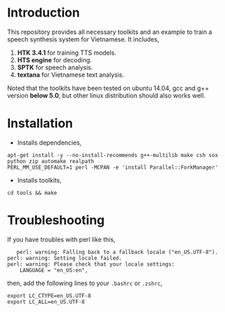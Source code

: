 # Introduction #
This repository provides all necessary toolkits and an example to train a speech synthesis system for Vietnamese.
It includes,

1. __HTK 3.4.1__ for training TTS models.
2. __HTS engine__ for decoding.
3. __SPTK__ for speech analysis.
4. __textana__ for Vietnamese text analysis.

Noted that the toolkits have been tested on ubuntu 14.04, gcc and g++ version __below 5.0__, but other linux distribution should also works well.

# Installation #
* Installs dependencies,
```
apt-get install -y --no-install-recommends g++-multilib make csh sox python zip automake realpath
PERL_MM_USE_DEFAULT=1 perl -MCPAN -e 'install Parallel::ForkManager'
```
* Installs toolkits,
```
cd tools && make
```

# Troubleshooting #
If you have troubles with perl like this,
```
   perl: warning: Falling back to a fallback locale ("en_US.UTF-8").
perl: warning: Setting locale failed.
perl: warning: Please check that your locale settings:
	LANGUAGE = "en_US:en",
```

then, add the following lines to your `.bashrc` or `.zshrc`,
```
export LC_CTYPE=en_US.UTF-8
export LC_ALL=en_US.UTF-8
```
